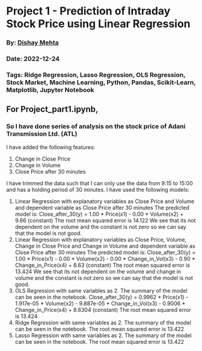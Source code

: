 # Project 1 - Prediction of Intraday Stock Price using Linear Regression
### By: [Dishay Mehta]()
### Date: 2022-12-24
### Tags: Ridge Regression, Lasso Regression, OLS Regression, Stock Market, Machine Learning, Python, Pandas, Scikit-Learn, Matplotlib, Jupyter Notebook

## For Project_part1.ipynb,
### So I have done series of analysis on the stock price of Adani Transmission Ltd. (ATL)
I have added the following features:
1. Change in Close Price
2. Change in Volume
3. Close Price after 30 minutes

I have trimmed the data such that I can only use the data from 9:15 to 15:00 and has a holding period of 30 minutes.
I have used the following models:
1. Linear Regression with explanatory variables as Close Price and Volume and dependent variable as Close Price after 30 minutes
The predicted model is:
Close_after_30(y) = 1.00 * Price(x1) - 0.00 * Volume(x2) + 9.66 (constant)
The root mean squared error is 14.122
We see that its not dependent on the volume and the constant is not zero so we can say that the model is not good.
2. Linear Regression with explanatory variables as Close Price, Volume, Change in Close Price and Change in Volume and dependent variable as Close Price after 30 minutes
The predicted model is:
Close_after_30(y) = 1.00 * Price(x1) - 0.00 * Volume(x2) - 0.00 * Change_in_Vol(x3) - 0.90 * Change_in_Price(x4) + 8.63 (constant)
The root mean squared error is 13.424
We see that its not dependent on the volume and change in volume and the constant is not zero so we can say that the model is not good.
3. OLS Regression with same variables as 2. The summary of the model can be seen in the notebook.
Close_after_30(y) = 0.9962 * Price(x1) - 1.917e-05 * Volume(x2) - 9.887e-05 * Change_in_Vol(x3) - 0.9006 * Change_in_Price(x4) + 8.6304 (constant)
The root mean squared error is 13.424
4. Ridge Regression with same variables as 2. The summary of the model can be seen in the notebook.
The root mean squared error is 13.422
5. Lasso Regression with same variables as 2. The summary of the model can be seen in the notebook.
The root mean squared error is 13.422

